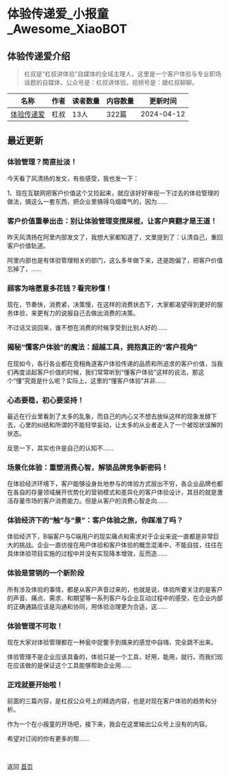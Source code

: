 # 体验传递爱_小报童_Awesome_XiaoBOT

## 体验传递爱介绍
> 杠叔是“杠叔讲体验”自媒体的全域主理人，这里是一个客户体验与专业职场话题的自媒体，公众号是：杠叔讲体验，视频号是：跟杠叔聊聊。  
  


|名称|作者|读者数量|内容数量|更新时间|
|---|---|---|---|---|
|[体验传递爱](https://xiaobot.net/p/GANGSHUX?refer=0b133df9-27dc-423b-8101-639049001c13)|杠叔|13人|322篇|2024-04-12|

## 最近更新
### 体验管理？简直扯淡！

今天看了风清扬的发文，有些感受，我也发一下：

1、现在互联网把客户价值这个又捡起来，就应该好好审视一下过去的体验管理的做法，搞这么一套东西，把企业里搞得乌烟瘴气的，因为......

### 客户价值重拳出击：别让体验管理变搅屎棍，让客户爽翻才是王道！

昨天风清扬在阿里内部发文了，我想大家都知道了，文里提到了：认清自己，重回客户价值轨道。

阿里内部也是有体验管理相关的部门，这么多年做下来，还是跑偏了，把客户价值忘掉了，......

### 顾客为啥愿意多花钱？看完秒懂！

现在，节奏快，消费紧，决策慢，在这样的消费状态下，大家都渴望得到更好的服务体验，来更有力的说服自己去做出消费的决策。

不过话又说回来，谁不想在消费的时候享受到比别人好的......

### 揭秘“懂客户体验”的魔法：超越工具，拥抱真正的“客户视角”

在现如今，各行各业都在竞相角逐客户体验传递的品质和所追求的客户价值，当我们再度谈起客户价值的时候，我们常常听到“懂客户体验”这样的说法，那这个“懂”究竟是什么呢？实际上，这里的“懂客户体验”并非......

### 心态要稳，初心要坚持！

最近在行业里看到了太多的乱象，而自己的内心又不想去放纵这样的现象发酵下去，心里的纠结和所谓的不能轻举妄动，让太多的从业者走入了一个被现状误解的状态。

反思一下，其实也许是自己的认知不......

### 场景化体验：重塑消费心智，解锁品牌竞争新密码！

在体验经济环境下，客户能够设身处地参与的体验方式层出不穷，各企业品牌也都在各自的存量领域展开优势化的营销模式和差异化的客户体验设计，其目的就是激活存量市场的客户消费能力。但是从客户的消费心智走向......

### 体验经济下的“触”与“景”：客户体验之旅，你踩准了吗？

体验经济下，B端客户与C端用户的现实痛点和需求对于企业来说一直都是非常巨大的挑战。企业一直彷徨在用户体验和客户体验的概念混淆中，不能自拔，往往在具体体验项目实施的过程中并没有实现降本增效，反而造......

### 体验是营销的一个新阶段

所有涉及体验的事情，都是从客户声音过来的，也就是说，体验所要关注的是客户的声音、痛点、需求、和期望等一系列客户与企业互动过程中的感受，在企业内部的正确通路应该是沟通和协同，用体验治理更为合适，这......

### 体验管理不可取！

现在大家对体验管理都在一种瓮中捉鳖手到擒来的感觉中自嗨，完全跳不出来。

体验管理不是企业应该具备的，体验只是一个工具，好用，能用，就行。而我们现在应该做的是保证这个工具能够帮助企业用......

### 正戏就要开始啦！

前面的三篇内容，是杠叔公众号上的精选内容，也是对现在客户体验的趋势和分析。

作为一个在小报童的开场吧，接下来，我会在这里输出公众号上没有的内容。

希望对订阅的你有更多的帮......


<a href="https://github.com/Reno9527/awesome-xiaobot" style="color: white; text-decoration: none;">awesome-xiaobot</a>

返回 [首页](../README.md)
